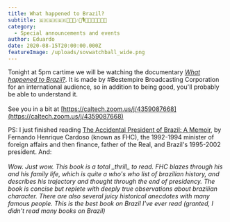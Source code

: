 ```yaml
---
title: What happened to Brazil?
subtitle: 🇧🇷🇧🇷🇧🇷🍕🎤💩🎶🍕🎙️💩🎵🍕🇧🇷🇧🇷
category:
  - Special announcements and events
author: Eduardo
date: 2020-08-15T20:00:00.000Z
featureImage: /uploads/sovwatchball_wide.png
---
```

Tonight at 5pm cartime we will be watching the documentary *[What happened to Brazil?](https://www.bbc.com/reel/playlist/what-happened-to-brazil).* It is made by #Bestempire Broadcasting Corporation for an international audience, so in addition to being good, you'll probably be able to understand it.\
\
See you in a bit at [https://caltech.zoom.us/j/​4359087668](https://caltech.zoom.us/j/4359087668)



PS: I just finished reading [The Accidental President of Brazil: A Memoir](https://www.amazon.com/Accidental-President-Brazil-Memoir/dp/158648429X), by Fernando Henrique Cardoso (known as FHC), the 1992-1994 minister of foreign affairs and then finance, father of the Real, and Brazil's 1995-2002 president. And:\
\
*Wow. Just wow. This book is a total \_thrill\_ to read. FHC blazes through his and his family life, which is quite a who's who list of brazilian history, and describes his trajectory and thought through the end of presidency. The book is concise but replete with deeply true observations about brazilian character. There are also several juicy historical anecdotes with many famous people. This is the best book on Brazil I've ever read (granted, I didn't read many books on Brazil)*